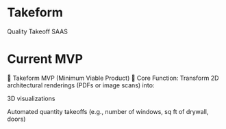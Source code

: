 # Takeform
Quality Takeoff SAAS

# Current MVP 
🚀 Takeform MVP (Minimum Viable Product)
🎯 Core Function:
Transform 2D architectural renderings (PDFs or image scans) into:

3D visualizations

Automated quantity takeoffs (e.g., number of windows, sq ft of drywall, doors)


